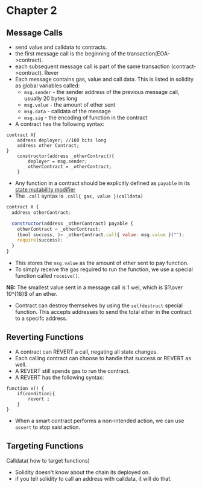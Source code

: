 # Chapter 2

## Message Calls

- send value and calldata to contracts.
- the first message call is the beginning of the transaction(EOA->contract).
- each subsequent message call is part of the same transaction (contract->contract).
Rever
- Each message contains gas, value and call data. This is listed in solidity as global variables called:
    - `msg.sender` - the sender address of the previous message call, usually 20 bytes long
    - `msg.value` - the amount of ether sent 
    - `msg.data` - calldata of the message
    - `msg.sig` - the encoding of function in the contract
- A contract has the following syntax:
```
contract X{
    address deployer; //160 bits long
    address other Contract;
}
    constructor(address _otherContract){
        deployer = msg.sender;
        otherContract = _otherContract;
    }
```
- Any function in a contract should be explicitly defined as `payable` in its [state mutability modifier](../Notes/solidity-chapter-1.md#functions)
- The `.call` syntax is `.call{ gas, value }(calldata)`

```js
contract X {
  address otherContract;

  constructor(address _otherContract) payable {
    otherContract = _otherContract;
    (bool success, )= _otherContract.call{ value: msg.value }("");
    require(success);
  }
}
```
- This stores the `msg.value` as the amount of ether sent to pay function.
- To simply receive the gas required to run the function, we use a special function called `receive()`.

**NB:** The smallest value sent in a message call is 1 wei, which is $1\over 10^{18}$ of an ether.
- Contract can destroy themselves by using the `selfdestruct` special function. This accepts addresses to send the total ether in the contract to a specifc address.

## Reverting Functions
- A contract can REVERT a call, negating all state changes.
- Each calling contract can choose to handle that success or REVERT as well.
- A REVERT still spends gas to run the contract.
- A REVERT has the following syntax:
```
function x() {
    if(condition){
        revert ;
    }
}
```
- When a smart contract performs a non-intended action, we can use `assert` to stop said action.
## Targeting Functions

Calldata( how to target functions)
   
- Solidity doesn't know about the chain its deployed on.
- if you tell solidity to call an address with calldata, it will do that.
 
